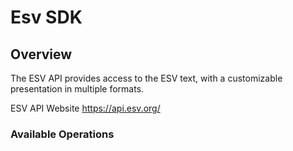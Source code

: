 # Esv SDK

## Overview

The ESV API provides access to the ESV text, with a customizable presentation in  multiple formats. 

ESV API Website
<https://api.esv.org/>

### Available Operations
